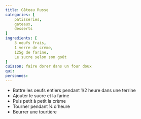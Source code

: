 ```yaml
---
title: Gâteau Russe
categories: [
    patisseries,
    gateaux,
    desserts
]
ingredients: [
    3 oeufs frais,
    1 verre de crème,
    125g de farine,
    Le sucre selon son goût    
]
cuisson: faire dorer dans un four doux
qui: 
personnes: 
---
```


* Battre les oeufs entiers pendant 1/2 heure dans une terrine
* Ajouter le sucre et la farine
* Puis petit à petit la crème
* Tourner pendant ¼ d'heure
* Beurrer une tourtière